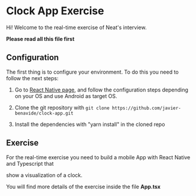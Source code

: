 # Clock App Exercise

Hi! Welcome to the real-time exercise of Neat's interview. 

**Please read all this file first**

## Configuration

The first thing is to configure your environment. To do this you need to follow the next steps:

1. Go to [React Native page](https://reactnative.dev/docs/environment-setup), and follow the configuration steps depending on your OS
and use Android as target OS.

2. Clone the git repository with `git clone https://github.com/javier-benavide/clock-app.git`

3. Install the dependencies with "yarn install" in the cloned repo

## Exercise

For the real-time exercise you need to build a mobile App with React Native and Typescript that 

show a visualization of a clock.

You will find more details of the exercise inside the file **App.tsx**

